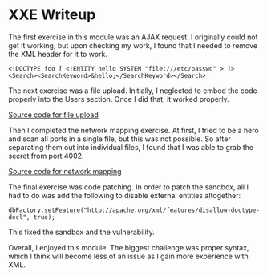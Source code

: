 # XXE Writeup
The first exercise in this module was an AJAX request. I originally could not get it working, but upon checking my work, I found that I needed to remove the XML header for it to work. 

```
<!DOCTYPE foo [ <!ENTITY hello SYSTEM "file:///etc/passwd" > ]>
<Search><SearchKeyword>&hello;</SearchKeyword></Search>
```

The next exercise was a file upload. Initially, I neglected to embed the code properly into the Users section. Once I did that, it worked properly. 

[Source code for file upload](XXE.xml)

Then I completed the network mapping exercise. At first, I tried to be a hero and scan all ports in a single file, but this was not possible. So after separating them out into individual files, I found that I was able to grab the secret from port 4002.

[Source code for network mapping](network_xxe_mapping_2.xml)

The final exercise was code patching. In order to patch the sandbox, all I had to do was add the following to disable external entities altogether: 
```
dbFactory.setFeature("http://apache.org/xml/features/disallow-doctype-decl", true);
```
This fixed the sandbox and the vulnerability. 

Overall, I enjoyed this module. The biggest challenge was proper syntax, which I think will become less of an issue as I gain more experience with XML. 
